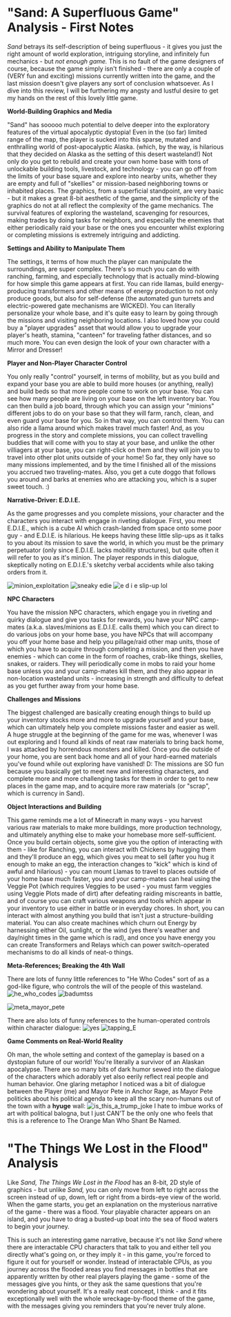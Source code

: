 # "Sand: A Superfluous Game" Analysis - First Notes

*Sand* betrays its self-description of being superfluous - it gives you just the right amount of world exploration, intriguing storyline, and infinitely fun mechanics - but *not enough game.* This is no fault of the game designers of course, because the game simply isn't finished - there are only a couple of (VERY fun and exciting) missions currently written into the game, and the last mission doesn't give players any sort of conclusion whatsoever. As I dive into this review, I will be furthering my angsty and lustful desire to get my hands on the rest of this lovely little game.

**World-Building Graphics and Media**

"Sand" has sooooo much potential to delve deeper into the exploratory features of the virtual apocalyptic dystopia! Even in the (so far) limited range of the map, the player is sucked into this sparse, mutated and enthralling world of post-apocalyptic Alaska. (which, by the way, is hilarious that they decided on Alaska as the setting of this desert wasteland!) Not only do you get to rebuild and create your own home base with tons of unlockable building tools, livestock, and technology - you can go off from the limits of your base square and explore into nearby units, whether they are empty and full of "skellies" or mission-based neighboring towns or inhabited places. The graphics, from a superficial standpoint, are very basic - but it makes a great 8-bit aesthetic of the game, and the simplicity of the graphics do not at all reflect the complexity of the game mechanics. The survival features of exploring the wasteland, scavenging for resources, making trades by doing tasks for neighbors, and especially the enemies that either periodically raid your base or the ones you encounter whilst exploring or completing missions is extremely intriguing and addicting. 

**Settings and Ability to Manipulate Them**

The settings, it terms of how much the player can manipulate the surroundings, are super complex. There's so much you can do with ranching, farming, and especially technology that is actually mind-blowing for how simple this game appears at first. You can ride llamas, build energy-producing transformers and other means of energy production to not only produce goods, but also for self-defense (the automated gun turrets and electric-powered gate mechanisms are WICKED). You can literally personalize your whole base, and it's quite easy to learn by going through the missions and visiting neighboring locations. I also loved how you could buy a "player upgrades" asset that would allow you to upgrade your player's heath, stamina, "canteen" for traveling father distances, and so much more. You can even design the look of your own character with a Mirror and Dresser!

**Player and Non-Player Character Control**

You only really "control" yourself, in terms of mobility, but as you build and expand your base you are able to build more houses (or anything, really) and build beds so that more people come to work on your base. You can see how many people are living on your base on the left inventory bar. You can then build a job board, through which you can assign your "minions" different jobs to do on your base so that they will farm, ranch, clean, and even guard your base for you. So in that way, you can control them. You can also ride a llama around which makes travel much faster! And, as you progress in the story and complete missions, you can collect travelling buddies that will come with you to stay at your base, and unlike the other villiagers at your base, you can right-click on them and they will join you to travel into other plot units outside of your home! So far, they only have so many missions implemented, and by the time I finished all of the missions you accrued two traveling-mates. Also, you get a cute doggo that follows you around and barks at enemies who are attacking you, which is a super sweet touch. :)

**Narrative-Driver: E.D.I.E.**

As the game progresses and you complete missions, your character and the characters you interact with engage in riveting dialogue. First, you meet E.D.I.E., which is a cube AI which crash-landed from space onto some poor guy - and E.D.I.E. is hilarious. He keeps having these little slip-ups as it talks to you about its mission to save the world, in which you must be the primary perpetuator (only since E.D.I.E. lacks mobility structures), but quite often it will refer to you as it's minion. The player responds in this dialogue, skeptically noting on E.D.I.E.'s sketchy verbal accidents while also taking orders from it. 

![minion_exploitation](https://user-images.githubusercontent.com/70165410/100650125-74aeb780-3311-11eb-84c8-26b4c69ad2d3.png)
![sneaky edie](https://user-images.githubusercontent.com/70165410/100650139-78dad500-3311-11eb-8142-10262c871da9.png)
![e d i e slip-up lol](https://user-images.githubusercontent.com/70165410/100650174-842e0080-3311-11eb-970c-8e3ee8d8792c.png)


**NPC Characters**

You have the mission NPC characters, which engage you in riveting and quirky dialogue and give you tasks for rewards, you have your NPC camp-mates (a.k.a. slaves/minions as E.D.I.E. calls them) which you can direct to do various jobs on your home base, you have NPCs that will accompany you off your home base and help you pillage/raid other map units, those of which you have to acquire through completing a mission, and then you have enemies - which can come in the form of roaches, crab-like things, skellies, snakes, or raiders. They will periodically come in mobs to raid your home base unless you and your camp-mates kill them, and they also appear in non-location wasteland units - increasing in strength and difficulty to defeat as you get further away from your home base.

**Challenges and Missions**

The biggest challenged are basically creating enough things to build up your inventory stocks more and more to upgrade yourself and your base, which can ultimately help you complete missions faster and easier as well. A huge struggle at the beginning of the game for me was, whenever I was out exploring and I found all kinds of neat raw materials to bring back home, I was attacked by horrendous monsters and killed. Once you die outside of your home, you are sent back home and all of your hard-earned materials you've found while out exploring have vanished! D: 
The missions are SO fun because you basically get to meet new and interesting characters, and complete more and more challenging tasks for them in order to get to new places in the game map, and to acquire more raw materials (or "scrap", which is currency in Sand).

**Object Interactions and Building**

This game reminds me a lot of Minecraft in many ways - you harvest various raw materials to make more buildings, more production technology, and ultimately anything else to make your homebase more self-sufficient. Once you build certain objects, some give you the option of interacting with them - like for Ranching, you can interact with Chickens by hugging them and they'll produce an egg, which gives you meat to sell (after you hug it enough to make an egg, the interaction changes to "kick" which is kind of awful and hilarious) - you can mount Llamas to travel to places outside of your home base much faster, you and your camp-mates can heal using the Veggie Pot (which requires Veggies to be used - you must farm veggies using Veggie Plots made of dirt) after defeating raiding miscreants in battle, and of course you can craft various weapons and tools which appear in your inventory to use either in battle or in everyday chores. In short, you can interact with almost anything you build that isn't just a structure-building material. You can also create machines which churn out Energy by harnessing either Oil, sunlight, or the wind (yes there's weather and day/night times in the game which is rad), and once you have energy you can create Transformers and Relays which can power switch-operated mechanisms to do all kinds of neat-o things.

**Meta-References; Breaking the 4th Wall**

There are lots of funny little references to "He Who Codes" sort of as a god-like figure, who controls the will of the people of this wasteland.
![he_who_codes](https://user-images.githubusercontent.com/70165410/100616453-1ec51a00-32e7-11eb-8d19-f13c0fb87b21.png)
![badumtss](https://user-images.githubusercontent.com/70165410/100616695-75caef00-32e7-11eb-8f27-b710fd1f2d99.png)

![meta_mayor_pete](https://user-images.githubusercontent.com/70165410/100616472-24226480-32e7-11eb-9e8f-826713bee863.png)

There are also lots of funny references to the human-operated controls within character dialogue:
![yes](https://user-images.githubusercontent.com/70165410/100616649-62b81f00-32e7-11eb-89ff-b79879367b78.png)
![tapping_E](https://user-images.githubusercontent.com/70165410/100616664-664ba600-32e7-11eb-8897-298291533639.png)


**Game Comments on Real-World Reality**

Oh man, the whole setting and context of the gameplay is based on a dystopian future of our world! You're literally a survivor of an Alaskan apocalypse. There are so many bits of dark humor sewed into the dialogue of the characters which adorably yet also eerily reflect real people and human behavior. One glaring metaphor I noticed was a bit of dialogue between the Player (me) and Mayor Pete in Anchor Rage, as Mayor Pete politicks about his political agenda to keep all the scary non-humans out of the town with a **hyuge** wall:
![is_this_a_trump_joke](https://user-images.githubusercontent.com/70165410/100648802-78413f00-330f-11eb-982f-a61eac6a67a5.png)
 I hate to imbue works of art with political balogna, but I just CAN'T be the only one who feels that this is a reference to The Orange Man Who Shant Be Named. 
 
 
 # "The Things We Lost in the Flood" Analysis
 
 Like *Sand,* *The Things We Lost in the Flood* has an 8-bit, 2D style of graphics - but unlike *Sand,* you can only move from left to right across the screen instead of up, down, left or right from a birds-eye view of the world. When the game starts, you get an explanation on the mysterious narrative of the game - there was a flood. Your playable character appears on an island, and you have to drag a busted-up boat into the sea of flood waters to begin your journey.
 
 This is such an interesting game narrative, because it's not like *Sand* where there are interactable CPU characters that talk to you and either tell you directly what's going on, or they imply it - in this game, you're forced to figure it out for yourself or wonder. Instead of interactable CPUs, as you journey across the flooded areas you find messages in bottles that are apparently written by other real players playing the game - some of the messages give you hints, or they ask the same questions that you're wondering about yourself. It's a really neat concept, I think - and it fits exceptionally well with the whole wreckage-by-flood theme of the game, with the messages giving you reminders that you're never truly alone. 
